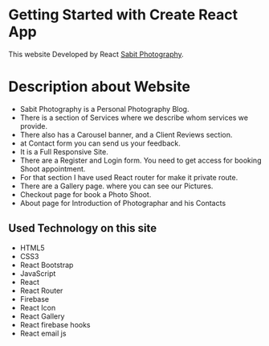 # Getting Started with Create React App

This website Developed by React [Sabit Photography](https://github.com/facebook/create-react-app).

# Description about Website
* Sabit Photography is  a Personal Photography Blog.
* There is a section of Services where we describe whom services we provide.
* There also has a  Carousel banner, and a Client Reviews section.
* at Contact form you can send us your feedback.
* It is a Full Responsive Site.
* There are a Register and Login form. You need to get access for booking Shoot appointment. 
* For that section I have used React router for make it private route.
* There are a Gallery page. where you can see our Pictures.
* Checkout page for book a Photo Shoot.
* About page for Introduction of Photographar and his Contacts

## Used Technology on this site
* HTML5
* CSS3
* React Bootstrap
* JavaScript
* React
* React Router
* Firebase
* React Icon
* React Gallery
* React firebase hooks
* React email js


